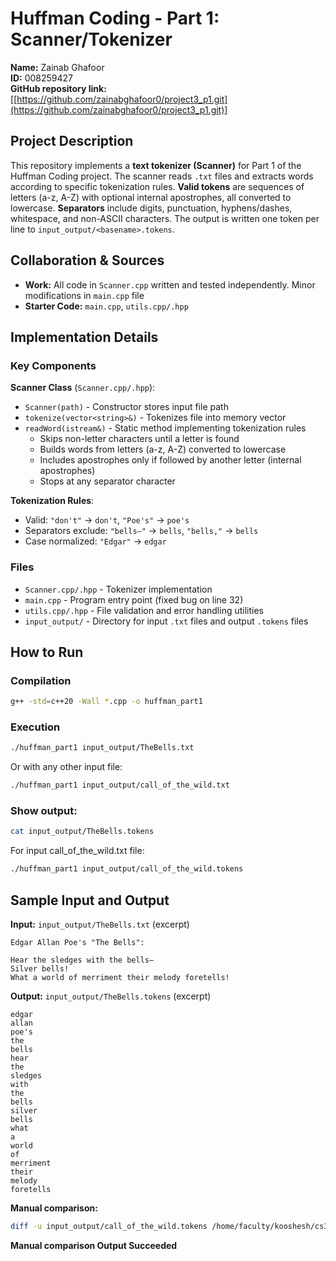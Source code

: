 # Huffman Coding - Part 1: Scanner/Tokenizer

**Name:** Zainab Ghafoor  
**ID:** 008259427  
**GitHub repository link:** [[https://github.com/zainabghafoor0/project3_p1.git](https://github.com/zainabghafoor0/project3_p1.git)]

## Project Description

This repository implements a **text tokenizer (Scanner)** for Part 1 of the Huffman Coding project. The scanner reads `.txt` files and extracts words according to specific tokenization rules. **Valid tokens** are sequences of letters (a-z, A-Z) with optional internal apostrophes, all converted to lowercase. **Separators** include digits, punctuation, hyphens/dashes, whitespace, and non-ASCII characters. The output is written one token per line to `input_output/<basename>.tokens`.

## Collaboration & Sources

* **Work:** All code in `Scanner.cpp` written and tested independently. Minor modifications in `main.cpp` file
* **Starter Code:** `main.cpp`, `utils.cpp/.hpp`

## Implementation Details

### Key Components

**Scanner Class** (`Scanner.cpp/.hpp`):
- `Scanner(path)` - Constructor stores input file path
- `tokenize(vector<string>&)` - Tokenizes file into memory vector
- `readWord(istream&)` - Static method implementing tokenization rules
  - Skips non-letter characters until a letter is found
  - Builds words from letters (a-z, A-Z) converted to lowercase
  - Includes apostrophes only if followed by another letter (internal apostrophes)
  - Stops at any separator character

**Tokenization Rules**:
- Valid: `"don't"` → `don't`, `"Poe's"` → `poe's`
- Separators exclude: `"bells—"` → `bells`, `"bells,"` → `bells`
- Case normalized: `"Edgar"` → `edgar`

### Files
- `Scanner.cpp/.hpp` - Tokenizer implementation
- `main.cpp` - Program entry point (fixed bug on line 32)
- `utils.cpp/.hpp` - File validation and error handling utilities
- `input_output/` - Directory for input `.txt` files and output `.tokens` files

## How to Run

### Compilation

```bash
g++ -std=c++20 -Wall *.cpp -o huffman_part1
```

### Execution

```bash
./huffman_part1 input_output/TheBells.txt
```

Or with any other input file:

```bash
./huffman_part1 input_output/call_of_the_wild.txt
```
### Show output:
```bash
cat input_output/TheBells.tokens
```
For input call_of_the_wild.txt file:

```bash
./huffman_part1 input_output/call_of_the_wild.tokens
```

## Sample Input and Output

**Input:** `input_output/TheBells.txt` (excerpt)
```
Edgar Allan Poe's "The Bells":

Hear the sledges with the bells—
Silver bells!
What a world of merriment their melody foretells!
```

**Output:** `input_output/TheBells.tokens` (excerpt)
```
edgar
allan
poe's
the
bells
hear
the
sledges
with
the
bells
silver
bells
what
a
world
of
merriment
their
melody
foretells
```

**Manual comparison:**

```bash
diff -u input_output/call_of_the_wild.tokens /home/faculty/kooshesh/cs315_f2025_p3_part1/part1_tokens_files/call_of_the_wild.tokens
```
**Manual comparison Output Succeeded**
